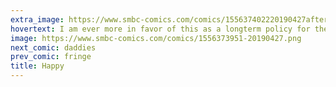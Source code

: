 ```yaml
---
extra_image: https://www.smbc-comics.com/comics/155637402220190427after.png
hovertext: I am ever more in favor of this as a longterm policy for the universe.
image: https://www.smbc-comics.com/comics/1556373951-20190427.png
next_comic: daddies
prev_comic: fringe
title: Happy
---
```


